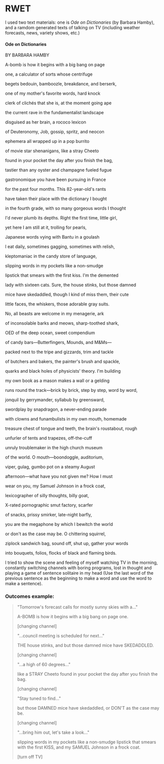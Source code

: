 # RWET

I used two text materials: one is *Ode on Dictionaries* (by Barbara Hamby), and a ramdom generated texts of talking on TV (including weather forecasts, news, variety shows, etc.)

#### Ode on Dictionaries

BY BARBARA HAMBY

A-bomb is how it begins with a big bang on page

one, a calculator of sorts whose centrifuge
        
begets bedouin, bamboozle, breakdance, and berserk,

one of my mother's favorite words, hard knock
        
clerk of clichés that she is, at the moment going ape

the current rave in the fundamentalist landscape

disguised as her brain, a rococo lexicon

of Deuteronomy, Job, gossip, spritz, and neocon

ephemera all wrapped up in a pop burrito

of movie star shenanigans, like a stray Cheeto

found in your pocket the day after you finish the bag,

tastier than any oyster and champagne fueled fugue

gastronomique you have been pursuing in France

for the past four months. This 82-year-old's rants

have taken their place with the dictionary I bought

in the fourth grade, with so many gorgeous words I thought

I'd never plumb its depths. Right the first time, little girl,

yet here I am still at it, trolling for pearls,

Japanese words vying with Bantu in a goulash

I eat daily, sometimes gagging, sometimes with relish,

kleptomaniac in the candy store of language,

slipping words in my pockets like a non-smudge

lipstick that smears with the first kiss. I'm the demented

lady with sixteen cats. Sure, the house stinks, but those damned

mice have skedaddled, though I kind of miss them, their cute

little faces, the whiskers, those adorable gray suits.

No, all beasts are welcome in my menagerie, ark

of inconsolable barks and meows, sharp-toothed shark,

OED of the deep ocean, sweet compendium

of candy bars—Butterfingers, Mounds, and M&Ms—

packed next to the tripe and gizzards, trim and tackle

of butchers and bakers, the painter's brush and spackle,

quarks and black holes of physicists' theory. I'm building

my own book as a mason makes a wall or a gelding

runs round the track—brick by brick, step by step, word by word,

jonquil by gerrymander, syllabub by greensward,

swordplay by snapdragon, a never-ending parade

with clowns and funambulists in my own mouth, homemade

treasure chest of tongue and teeth, the brain's roustabout, rough

unfurler of tents and trapezes, off-the-cuff

unruly troublemaker in the high church museum

of the world. O mouth—boondoggle, auditorium,

viper, gulag, gumbo pot on a steamy August

afternoon—what have you not given me? How I must

wear on you, my Samuel Johnson in a frock coat,

lexicographer of silly thoughts, billy goat,

X-rated pornographic smut factory, scarfer

of snacks, prissy smirker, late-night barfly,

you are the megaphone by which I bewitch the world

or don't as the case may be. O chittering squirrel,

ziplock sandwich bag, sound off, shut up, gather your words

into bouquets, folios, flocks of black and flaming birds.

I tried to show the scene and feeling of myself watching TV in the morning, constantly switching channels with boring programs, lost in thought and playing a game of sentence solitaire in my head (Use the last word of the previous sentence as the beginning to make a word and use the word to make a sentence).

### Outcomes example:

>
> "Tomorrow's forecast calls for mostly sunny skies with a..."
> 
> A-BOMB is how it begins with a big bang on page one.
> 
> 
> [changing channel]
> 
> "...council meeting is scheduled for next..."
> 
> THE house stinks, and but those damned mice have SKEDADDLED.
> 
>  [changing channel]
> 
> "...a high of 60 degrees..."
> 
> like a STRAY Cheeto found in your pocket the day after you finish the bag.
>  
>  [changing channel]
>  
> "Stay tuned to find..."
> 
> but those DAMNED mice have skedaddled, or DON'T as the case may be.
>  
>  [changing channel]
>  
> "...bring him out, let's take a look..."
> 
> slipping words in my pockets like a non-smudge lipstick that smears with the first KISS, and my SAMUEL Johnson in a frock coat.
> 
> [turn off TV]

